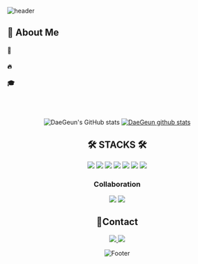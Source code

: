 
![header](https://capsule-render.vercel.app/api?type=waving&color=gradient&height=300&section=header&text=Hi!!%20I'm%20Dae%20Geun%20%F0%9F%A4%97)



<div>
  <!--Body-->
  
  ## 👀 About Me
  #### :raising_hand: 
  #### :fire: 
  #### :mortar_board: 
  <br/>
  <br/>
</div>

<div align=center> 

  ![DaeGeun's GitHub stats](https://github-readme-stats.vercel.app/api?username=kaangdg0108&show_icons=true&theme=buefy&include_all_commits=true)
  [![DaeGeun github stats](https://github-readme-stats.vercel.app/api/top-langs/?username=kaangdg0108&show_icons=true&hide_border=true&title_color=8e72dc&icon_color=004386&layout=compact)](https://github.com/kaangdg0108)

</div>

<div align=center> 


## 🛠 STACKS 🛠

<img src="https://img.shields.io/badge/Python-3776AB?style=flat-square&logo=Python&logoColor=white"/>
  <img src="https://img.shields.io/badge/Tensorflow-FF6F00?style=flat-square&logo=tensorflow&logoColor=white"/>
  <img src="https://img.shields.io/badge/PyTorch-EE4C2C?style=flat-square&logo=pytorch&logoColor=white"/>
  <img src="https://img.shields.io/badge/pandas-150458?style=flat-square&logo=pandas&logoColor=white"/>
  <img src="https://img.shields.io/badge/Git-F05032?style=flat-square&logo=git&logoColor=white"/>
  <img src="https://img.shields.io/badge/GitHub-181717?style=flat-square&logo=github&logoColor=white"/>
  <img src="https://img.shields.io/badge/Docker-2496ED?style=flat-square&logo=docker&logoColor=white"/>
  
  <br>
  
  ### Collaboration
  
  <img src="https://img.shields.io/badge/github-181717?style=for-the-badge&logo=github&logoColor=white">
  <img src="https://img.shields.io/badge/slack-4A154B?style=for-the-badge&logo=slack&logoColor=white">
  
  <br>

  
</div>

<div align=center> 

  ## 📲Contact
  <a href="mailto:kangdg@knu.ac.kr"> <img src="https://img.shields.io/badge/gmail-D14836?style=for-the-badge&logo=gmail&logoColor=white&link=mailto:kangdg@knu.ac.kr"> </a>
  <a href="https://velog.io/@kaangdg0108" target="_blank"><img src="https://img.shields.io/badge/velog-f75748?style=for-the-badge&logo=velog&logoColor=black"/></a>

  
</div>


</div>

<div align=center> 
  
  ![Footer](https://capsule-render.vercel.app/api?type=waving&color=gradient&customColorList=20&height=200&section=footer)

</div>
